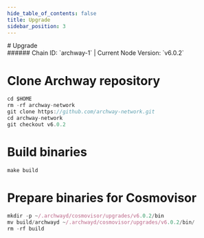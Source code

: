 ```yaml
---
hide_table_of_contents: false
title: Upgrade
sidebar_position: 3
---
```


<div class="h1-with-icon icon-archway">
# Upgrade
</div>
###### Chain ID: `archway-1` | Current Node Version: `v6.0.2`


# Clone Archway repository
```js
cd $HOME
rm -rf archway-network
git clone https://github.com/archway-network.git
cd archway-network
git checkout v6.0.2
 ```

# Build binaries
```js
make build
 ```

# Prepare binaries for Cosmovisor
```js
mkdir -p ~/.archwayd/cosmovisor/upgrades/v6.0.2/bin
mv build/archwayd ~/.archwayd/cosmovisor/upgrades/v6.0.2/bin/
rm -rf build
```